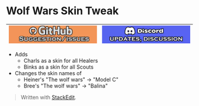 
# Wolf Wars Skin Tweak

| [![github issues/request link](https://raw.githubusercontent.com/DestroyedClone/PoseHelper/master/PoseHelper/github_link.webp)](https://github.com/DestroyedClone/WolfWarsSkinTweak) | [![discord invite](https://raw.githubusercontent.com/DestroyedClone/PoseHelper/master/PoseHelper/discord_link.webp)](https://discord.gg/DpHu3qXMHK) |
|--|--|

* Adds
	* Charls as a skin for all Healers
	* Binks as a skin for all Scouts
* Changes the skin names of
	* Heiner's "The wolf wars" -> "Model C"
	* Bree's "The wolf wars" -> "Balina"

> Written with [StackEdit](https://stackedit.io/).
